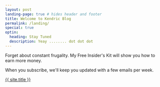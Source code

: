 ```yaml
---
layout: post
landing-page: true # hides header and footer
title: Welcome to Kendric Blog
permalink: /landing/
special: true
optin: 
  heading: Stay Tuned
  description: Yeay ........ dot dot dot
---
```


Forget about constant frugality. My Free Insider's Kit will show you how to earn more money.

When you subscribe, we'll keep you updated with a few emails per week.

<a href = '/blog/' class = 'button'>{{ site.title }}</a>
